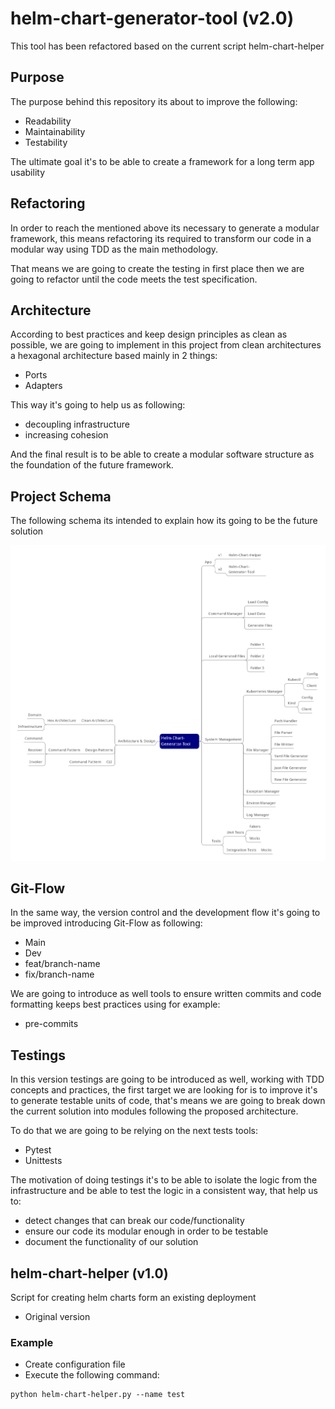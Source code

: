 # helm-chart-generator-tool (v2.0)
This tool has been refactored based on the current script helm-chart-helper

## Purpose
The purpose behind this repository its about to improve the following:
- Readability
- Maintainability
- Testability

The ultimate goal it's to be able to create a framework for a long term app
usability

## Refactoring
In order to reach the mentioned above its necessary to generate a modular framework,
this means refactoring its required to transform our code in a modular way using TDD
as the main methodology.

That means we are going to create the testing in first place then we are going to 
refactor until the code meets the test specification.

## Architecture
According to best practices and keep design principles as clean as possible, we
are going to implement in this project from clean architectures a hexagonal architecture
based mainly in 2 things:
- Ports
- Adapters

This way it's going to help us as following:
- decoupling infrastructure
- increasing cohesion

And the final result is to be able to create a modular software structure as 
the foundation of the future framework.

## Project Schema
The following schema its intended to explain how its going to be the future solution

![Modular Structure Schema](helm-chart-generator-tool-map.png)

## Git-Flow
In the same way, the version control and the development flow it's going to be
improved introducing Git-Flow as following:
- Main
- Dev
- feat/branch-name
- fix/branch-name

We are going to introduce as well tools to ensure written commits and code formatting
keeps best practices using for example:
- pre-commits

## Testings
In this version testings are going to be introduced as well, working with
TDD concepts and practices, the first target we are looking for is to improve it's 
to generate testable units of code, that's means we are going to break down the
current solution into modules following the proposed architecture.

To do that we are going to be relying on the next tests tools: 
- Pytest
- Unittests

The motivation of doing testings it's to be able to isolate the logic from
the infrastructure and be able to test the logic in a consistent way, that help 
us to:
- detect changes that can break our code/functionality
- ensure our code its modular enough in order to be testable
- document the functionality of our solution

## helm-chart-helper (v1.0)
Script for creating helm charts form an existing deployment
- Original version

### Example
- Create configuration file
- Execute the following command:
```
python helm-chart-helper.py --name test
```
